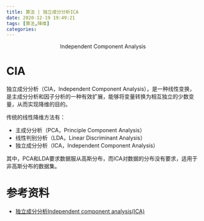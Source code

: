 ```yaml
---
title: 算法 | 独立成分分析ICA
date: 2020-12-19 19:49:21
tags: [算法,降维]
categories: 
---
```


<center>Independent Component Analysis</center>
<!--more-->

# CIA
独立成分分析（CIA，Independent Component Analysis），是一种线性变换，是主成分分析和因子分析的一种有效扩展，能够将变量转换为相互独立的少数变量，从而实现降维的目的。

传统的线性降维方法有：
- 主成分分析（PCA，Principle Component Analysis）
- 线性判别分析（LDA，Linear Discriminant Analysis）
- 独立成分分析（ICA，Independent Component Analysis）

其中，PCA和LDA要求数据服从高斯分布，而ICA对数据的分布没有要求，适用于非高斯分布的数据集。

# 参考资料
- [独立成分分析Independent component analysis(ICA)](https://www.dataivy.cn/blog/%E7%8B%AC%E7%AB%8B%E6%88%90%E5%88%86%E5%88%86%E6%9E%90independent-component-analysis_ica/)